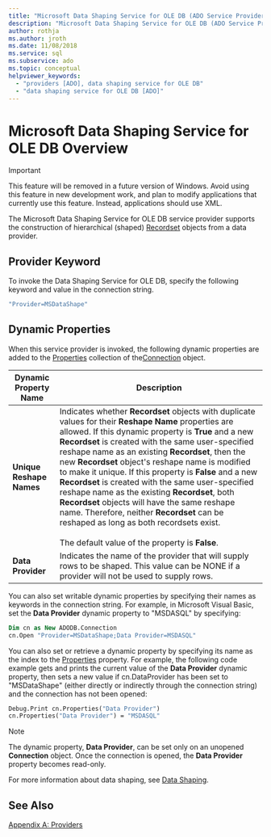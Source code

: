 ```yaml
---
title: "Microsoft Data Shaping Service for OLE DB (ADO Service Provider)"
description: "Microsoft Data Shaping Service for OLE DB (ADO Service Provider)"
author: rothja
ms.author: jroth
ms.date: 11/08/2018
ms.service: sql
ms.subservice: ado
ms.topic: conceptual
helpviewer_keywords:
  - "providers [ADO], data shaping service for OLE DB"
  - "data shaping service for OLE DB [ADO]"
---
```

# Microsoft Data Shaping Service for OLE DB Overview
> [!IMPORTANT]
>  This feature will be removed in a future version of Windows. Avoid using this feature in new development work, and plan to modify applications that currently use this feature. Instead, applications should use XML.

 The Microsoft Data Shaping Service for OLE DB service provider supports the construction of hierarchical (shaped) [Recordset](../../reference/ado-api/recordset-object-ado.md) objects from a data provider.

## Provider Keyword
 To invoke the Data Shaping Service for OLE DB, specify the following keyword and value in the connection string.

```vb
"Provider=MSDataShape"
```

## Dynamic Properties
 When this service provider is invoked, the following dynamic properties are added to the [Properties](../../reference/ado-api/properties-collection-ado.md) collection of the[Connection](../../reference/ado-api/connection-object-ado.md) object.

|Dynamic Property Name|Description|
|---------------------------|-----------------|
|**Unique Reshape Names**|Indicates whether **Recordset** objects with duplicate values for their **Reshape Name** properties are allowed. If this dynamic property is **True** and a new **Recordset** is created with the same user-specified reshape name as an existing **Recordset**, then the new **Recordset** object's reshape name is modified to make it unique. If this property is **False** and a new **Recordset** is created with the same user-specified reshape name as the existing **Recordset**, both **Recordset** objects will have the same reshape name. Therefore, neither **Recordset** can be reshaped as long as both recordsets exist.<br /><br /> The default value of the property is **False**.|
|**Data Provider**|Indicates the name of the provider that will supply rows to be shaped. This value can be NONE if a provider will not be used to supply rows.|

 You can also set writable dynamic properties by specifying their names as keywords in the connection string. For example, in Microsoft Visual Basic, set the **Data Provider** dynamic property to "MSDASQL" by specifying:

```vb
Dim cn as New ADODB.Connection
cn.Open "Provider=MSDataShape;Data Provider=MSDASQL"
```

 You can also set or retrieve a dynamic property by specifying its name as the index to the [Properties](../../reference/ado-api/properties-collection-ado.md) property. For example, the following code example gets and prints the current value of the **Data Provider** dynamic property, then sets a new value if cn.DataProvider has been set to "MSDataShape" (either directly or indirectly through the connection string) and the connection has not been opened:

```vb
Debug.Print cn.Properties("Data Provider")
cn.Properties("Data Provider") = "MSDASQL"
```

> [!NOTE]
>  The dynamic property, **Data Provider**, can be set only on an unopened **Connection** object. Once the connection is opened, the **Data Provider** property becomes read-only.

 For more information about data shaping, see [Data Shaping](../data/data-shaping-overview.md).

## See Also
 [Appendix A: Providers](./appendix-a-providers.md)